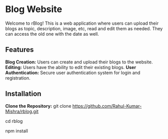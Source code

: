 # Blog Website

Welcome to rBlog! This is a web application where users can upload their blogs as topic, description, image, etc, read and edit them as needed.
They can access the old one with the date as well.

## Features
**Blog Creation:** Users can create and upload their blogs to the website.
**Editing:** Users have the ability to edit their existing blogs.
**User Authentication:** Secure user authentication system for login and registration.

## Installation
**Clone the Repository:**
git clone https://github.com/Rahul-Kumar-Mishra/rblog.git

cd rblog

npm install
